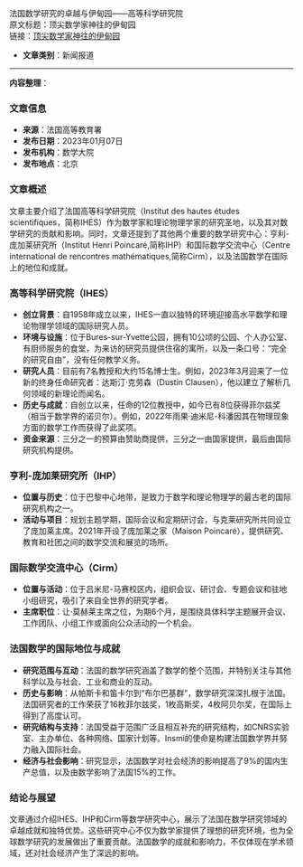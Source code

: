 法国数学研究的卓越与伊甸园——高等科学研究院  
  原文标题：顶尖数学家神往的伊甸园  
  链接：[顶尖数学家神往的伊甸园](https://mp.weixin.qq.com/s/BqXIxkSnx-gwJ2r4SYb_5g)

- **文章类别**：新闻报道

---

**内容整理**：

### 文章信息
- **来源**：法国高等教育署
- **发布日期**：2023年01月07日
- **发布机构**：数学大院
- **发布地点**：北京

### 文章概述
文章主要介绍了法国高等科学研究院（Institut des hautes études scientifiques，简称IHES）作为数学家和理论物理学家的研究圣地，以及其对数学研究的贡献和影响。同时，文章还提到了其他两个重要的数学研究中心：亨利-庞加莱研究所（Institut Henri Poincaré,简称IHP）和国际数学交流中心（Centre international de rencontres mathématiques,简称Cirm），以及法国数学在国际上的地位和成就。

### 高等科学研究院（IHES）
- **创立背景**：自1958年成立以来，IHES一直以独特的环境迎接高水平数学和理论物理学领域的国际研究人员。
- **环境与设施**：位于Bures-sur-Yvette公园，拥有10公顷的公园、个人办公室、有厨师服务的食堂，为来访的研究员提供住宿的寓所，以及一条口号：“完全的研究自由”，没有任何教学义务。
- **研究人员**：目前有7名教授和大约15名博士生。例如，2023年3月迎来了一位新的终身任命研究者：达斯汀·克劳森（Dustin Clausen），他以建立了解析几何领域的新理论而闻名。
- **历史与成就**：自创立以来，任命的12位教授中，如今已有8位获得菲尔兹奖（相当于数学界的诺贝尔）。例如，2022年雨果·迪米尼-科潘因其在物理现象方面的数学工作而获得了此奖项。
- **资金来源**：三分之一的预算由赞助商提供，三分之一由国家提供，最后由国际研究机构提供。

### 亨利-庞加莱研究所（IHP）
- **位置与历史**：位于巴黎中心地带，是致力于数学和理论物理学的最古老的国际研究机构之一。
- **活动与项目**：规划主题学期，国际会议和定期研讨会，与克莱研究所共同设立了庞加莱主席。2021年开设了庞加莱之家（Maison Poincaré），提供研究、教育和社团之间的数学交流和展览的场所。

### 国际数学交流中心（Cirm）
- **位置与活动**：位于吕米尼-马赛校区内，组织会议、研讨会、专题会议和驻地小组研究，吸引了来自全世界的研究学者。
- **主席职位**：让·莫赫莱主席之位，为期6个月，是围绕具体科学主题展开会议、工作团队、小组工作或面向公众活动的一个机会。

### 法国数学的国际地位与成就
- **研究范围与互动**：法国的数学研究涵盖了数学的整个范围，并特别关注与其他科学以及与社会、工业和商业的互动。
- **历史与影响**：从帕斯卡和笛卡尔到“布尔巴基群”，数学研究深深扎根于法国。法国研究者的工作荣获了16枚菲尔兹奖，1枚高斯奖，4枚阿贝尔奖，在国际上得到了高度认可。
- **研究结构与支持**：法国受益于范围广泛且相互补充的研究结构，如CNRS实验室、主办单位、各种网络、国家计划等。Insmi的使命是构建法国数学界并努力融入国际社会。
- **经济与社会影响**：研究显示，法国数学对社会经济的影响提高了9%的国内生产总值，以及由数学影响了法国15%的工作。

### 结论与展望
文章通过介绍IHES、IHP和Cirm等数学研究中心，展示了法国在数学研究领域的卓越成就和独特优势。这些研究中心不仅为数学家提供了理想的研究环境，也为全球数学研究的发展做出了重要贡献。法国数学的成就和影响力，不仅体现在学术领域，还对社会经济产生了深远的影响。